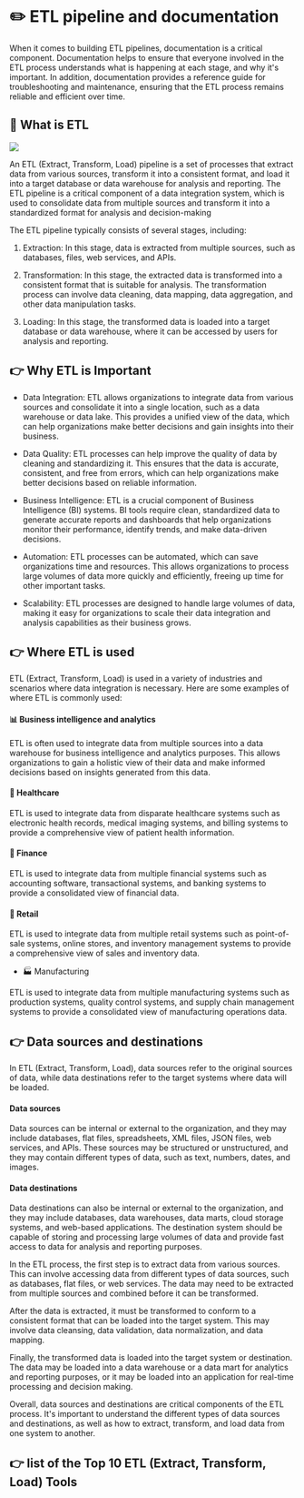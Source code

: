 # :pencil2: ETL pipeline and documentation 

When it comes to building ETL pipelines, documentation is a critical component. Documentation helps to ensure that everyone involved in the ETL process understands what is happening at each stage, and why it's important. In addition, documentation provides a reference guide for troubleshooting and maintenance, ensuring that the ETL process remains reliable and efficient over time.

## :thinking: What is ETL 

![](https://uploads-ssl.webflow.com/61aaafd445ccb86f98678181/6217a939b2338c00424dabc4_aqw_banner%20(1).gif)


An ETL (Extract, Transform, Load) pipeline is a set of processes that extract data from various sources, transform it into a consistent format, and load it into a target database or data warehouse for analysis and reporting. The ETL pipeline is a critical component of a data integration system, which is used to consolidate data from multiple sources and transform it into a standardized format for analysis and decision-making

The ETL pipeline typically consists of several stages, including:

1. Extraction: In this stage, data is extracted from multiple sources, such as databases, files, web services, and APIs.

2. Transformation: In this stage, the extracted data is transformed into a consistent format that is suitable for analysis.
   The transformation process can involve data   cleaning, data mapping, data aggregation, and other data manipulation tasks.

3. Loading: In this stage, the transformed data is loaded into a target database or data warehouse, where it can be accessed by users for analysis and reporting.

## :point_right: Why ETL is Important

* Data Integration: ETL allows organizations to integrate data from various sources and consolidate it into a single location, such as a data warehouse or data lake. This provides a unified view of the data, which can help organizations make better decisions and gain insights into their business.

* Data Quality: ETL processes can help improve the quality of data by cleaning and standardizing it. This ensures that the data is accurate, consistent, and free from errors, which can help organizations make better decisions based on reliable information.

* Business Intelligence: ETL is a crucial component of Business Intelligence (BI) systems. BI tools require clean, standardized data to generate accurate reports and dashboards that help organizations monitor their performance, identify trends, and make data-driven decisions.

* Automation: ETL processes can be automated, which can save organizations time and resources. This allows organizations to process large volumes of data more quickly and efficiently, freeing up time for other important tasks.

* Scalability: ETL processes are designed to handle large volumes of data, making it easy for organizations to scale their data integration and analysis capabilities as their business grows.

## :point_right: Where ETL is used

ETL (Extract, Transform, Load) is used in a variety of industries and scenarios where data integration is necessary. Here are some examples of where ETL is commonly used:

#### :bar_chart: Business intelligence and analytics

ETL is often used to integrate data from multiple sources into a data warehouse for business intelligence and analytics purposes. This allows organizations to gain a holistic view of their data and make informed decisions based on insights generated from this data.

#### :hospital: Healthcare

ETL is used to integrate data from disparate healthcare systems such as electronic health records, medical imaging systems, and billing systems to provide a comprehensive view of patient health information.

####  :bank: Finance

ETL is used to integrate data from multiple financial systems such as accounting software, transactional systems, and banking systems to provide a consolidated view of financial data.

#### :department_store: Retail

ETL is used to integrate data from multiple retail systems such as point-of-sale systems, online stores, and inventory management systems to provide a comprehensive view of sales and inventory data.

* :factory: Manufacturing

ETL is used to integrate data from multiple manufacturing systems such as production systems, quality control systems, and supply chain management systems to provide a consolidated view of manufacturing operations data.


## :point_right: Data sources and destinations

In ETL (Extract, Transform, Load), data sources refer to the original sources of data, while data destinations refer to the target systems where data will be loaded.

#### Data sources

Data sources can be internal or external to the organization, and they may include databases, flat files, spreadsheets, XML files, JSON files, web services, and APIs. These sources may be structured or unstructured, and they may contain different types of data, such as text, numbers, dates, and images.

#### Data destinations

Data destinations can also be internal or external to the organization, and they may include databases, data warehouses, data marts, cloud storage systems, and web-based applications. The destination system should be capable of storing and processing large volumes of data and provide fast access to data for analysis and reporting purposes.

In the ETL process, the first step is to extract data from various sources. This can involve accessing data from different types of data sources, such as databases, flat files, or web services. The data may need to be extracted from multiple sources and combined before it can be transformed.

After the data is extracted, it must be transformed to conform to a consistent format that can be loaded into the target system. This may involve data cleansing, data validation, data normalization, and data mapping.

Finally, the transformed data is loaded into the target system or destination. The data may be loaded into a data warehouse or a data mart for analytics and reporting purposes, or it may be loaded into an application for real-time processing and decision making.

Overall, data sources and destinations are critical components of the ETL process. It's important to understand the different types of data sources and destinations, as well as how to extract, transform, and load data from one system to another.

## :point_right: list of the Top 10 ETL (Extract, Transform, Load) Tools
